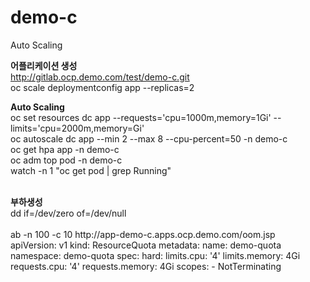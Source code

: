 # demo-c

Auto Scaling
<BR>

<b>어플리케이션 생성</b>
<BR>
http://gitlab.ocp.demo.com/test/demo-c.git
<BR>
oc scale deploymentconfig app --replicas=2

<b>Auto Scaling</b>
<BR>
oc set resources dc app --requests='cpu=1000m,memory=1Gi' --limits='cpu=2000m,memory=Gi'
<BR>
oc autoscale dc app --min 2 --max 8 --cpu-percent=50 -n demo-c
<BR>
oc get hpa app -n demo-c
<BR>
oc adm top pod -n demo-c
<BR>
watch -n 1 "oc get pod | grep Running"

<BR>
<b>부하생성</b>
<BR>
dd if=/dev/zero of=/dev/null
<BR>
<BR>
ab -n 100 -c 10 http://app-demo-c.apps.ocp.demo.com/oom.jsp

<BR>
apiVersion: v1
kind: ResourceQuota
metadata:
  name: demo-quota
  namespace: demo-quota
spec:
  hard:
    limits.cpu: '4'
    limits.memory: 4Gi
    requests.cpu: '4'
    requests.memory: 4Gi
  scopes:
    - NotTerminating
    

